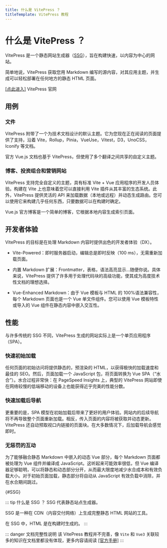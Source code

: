 ```yaml
---
title: 什么是 VitePress ？
titleTemplate: VitePress 教程
---
```


# 什么是 VitePress ？

VitePress 是一个静态网站生成器（[SSG](#SSG)），旨在构建快速，以内容为中心的网站。

简单地说，VitePress 获取您用 Markdown 编写的源内容，对其应用主题，并生成可以轻松部署在任何地方的静态 HTML 页面。

[[点此进入]](https://vitepress.dev/) VitePress 官网

## 用例

### 文件

VitePress 附带了一个为技术文档设计的默认主题。它为您现在正在阅读的页面提供了支持，沿着 Vite，Rollup，Pinia，VueUse，Vitest，D3，UnoCSS，Iconify 等文档。

官方 Vue.js 文档也基于 VitePress，但使用了多个翻译之间共享的自定义主题。

### 博客、投资组合和营销网站

VitePress 支持完全自定义的主题，具有标准 Vite + Vue 应用程序的开发人员体验。构建在 Vite 上也意味着您可以直接利用 Vite 插件从其丰富的生态系统。此外，VitePress 提供灵活的 API 来加载数据（本地或远程）并动态生成路由。您可以使用它来构建几乎任何东西，只要数据可以在构建时确定。

Vue.js 官方博客是一个简单的博客，它根据本地内容生成索引页面。

## 开发者体验

VitePress 的目标是在处理 Markdown 内容时提供出色的开发者体验（DX）。

-   Vite-Powered：即时服务器启动，编辑总是即时反映（100 ms），无需重新加载页面。

-   内置 Markdown 扩展：Frontmatter，表格，语法高亮显示...随便你说。具体来说，VitePress 提供了许多用于处理代码块的高级功能，使其成为高度技术性文档的理想选择。

-   Vue-Enhanced Markdown：由于 Vue 模板与 HTML 的 100%语法兼容性，每个 Markdown 页面也是一个 Vue 单文件组件。您可以使用 Vue 模板特性或导入的 Vue 组件在静态内容中嵌入交互性。

## 性能

与许多传统的 SSG 不同，VitePress 生成的网站实际上是一个单页应用程序（SPA）。

### 快速初始加载

任何页面的初始访问将提供静态的，预渲染的 HTML，以获得极快的加载速度和最佳的 SEO。然后，页面加载一个 JavaScript 包，将页面转换为 Vue SPA（“水合”）。水合过程非常快：在 PageSpeed Insights 上，典型的 VitePress 网站即使在网络较慢的低端移动的设备上也能获得近乎完美的性能分数。

### 快速加载后导航

更重要的是，SPA 模型在初始加载后带来了更好的用户体验。网站内的后续导航将不再导致整个页面重新加载。相反，传入页面的内容将被获取并动态更新。VitePress 还自动预取视口内链接的页面块。在大多数情况下，后加载导航会感觉即时。

### 无惩罚的互动

为了能够融合静态 Markdown 中嵌入的动态 Vue 部分，每个 Markdown 页面都被处理为 Vue 组件并编译成 JavaScript。这听起来可能效率很低，但 Vue 编译器足够聪明，可以将静态和动态部分分开，从而最大限度地减少水合成本和有效负载大小。对于初始页面加载，静态部分将自动从 JavaScript 有效负载中消除，并在水合期间跳过。

{#SSG}

::: tip 什么是 SSG ？
SSG 代表静态站点生成器。

SSG 是一种在 CDN（内容交付网络）上生成完整静态 HTML 网站的工具。

在 SSG 中，HTML 是在构建时生成的。
:::

::: danger 文档完整性说明
该 VitePress 教程并不完善，像 `Vite` 和 `Vue3` 关联较多的知识在文档里都没有体现，更多内容请阅读 [[官方手册]](https://vitepress.dev)
:::
